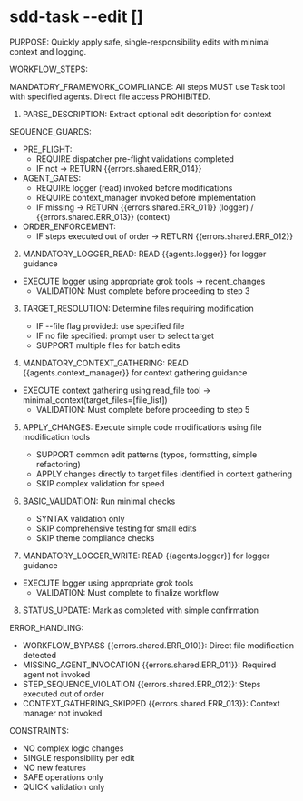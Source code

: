 # sdd-task --edit [<description>]

PURPOSE: Quickly apply safe, single-responsibility edits with minimal context and logging.

WORKFLOW_STEPS:

MANDATORY_FRAMEWORK_COMPLIANCE: All steps MUST use Task tool with specified agents. Direct file access PROHIBITED.

1. PARSE_DESCRIPTION: Extract optional edit description for context

SEQUENCE_GUARDS:
- PRE_FLIGHT:
  - REQUIRE dispatcher pre-flight validations completed
  - IF not → RETURN {{errors.shared.ERR_014}}
- AGENT_GATES:
  - REQUIRE logger (read) invoked before modifications
  - REQUIRE context_manager invoked before implementation
  - IF missing → RETURN {{errors.shared.ERR_011}} (logger) / {{errors.shared.ERR_013}} (context)
- ORDER_ENFORCEMENT:
  - IF steps executed out of order → RETURN {{errors.shared.ERR_012}}

2. MANDATORY_LOGGER_READ: READ {{agents.logger}} for logger guidance
- EXECUTE logger using appropriate grok tools → recent_changes
   - VALIDATION: Must complete before proceeding to step 3

3. TARGET_RESOLUTION: Determine files requiring modification
   - IF --file flag provided: use specified file
   - IF no file specified: prompt user to select target
   - SUPPORT multiple files for batch edits

4. MANDATORY_CONTEXT_GATHERING: READ {{agents.context_manager}} for context gathering guidance
- EXECUTE context gathering using read_file tool → minimal_context(target_files=[file_list])
   - VALIDATION: Must complete before proceeding to step 5

5. APPLY_CHANGES: Execute simple code modifications using file modification tools
   - SUPPORT common edit patterns (typos, formatting, simple refactoring)
   - APPLY changes directly to target files identified in context gathering
   - SKIP complex validation for speed

6. BASIC_VALIDATION: Run minimal checks
   - SYNTAX validation only
   - SKIP comprehensive testing for small edits
   - SKIP theme compliance checks

7. MANDATORY_LOGGER_WRITE: READ {{agents.logger}} for logger guidance
- EXECUTE logger using appropriate grok tools
   - VALIDATION: Must complete to finalize workflow

8. STATUS_UPDATE: Mark as completed with simple confirmation

ERROR_HANDLING:
- WORKFLOW_BYPASS {{errors.shared.ERR_010}}: Direct file modification detected
- MISSING_AGENT_INVOCATION {{errors.shared.ERR_011}}: Required agent not invoked
- STEP_SEQUENCE_VIOLATION {{errors.shared.ERR_012}}: Steps executed out of order
- CONTEXT_GATHERING_SKIPPED {{errors.shared.ERR_013}}: Context manager not invoked

CONSTRAINTS:
- NO complex logic changes
- SINGLE responsibility per edit
- NO new features
- SAFE operations only
- QUICK validation only

